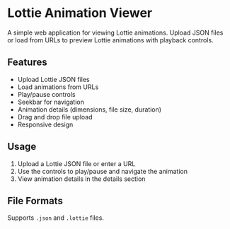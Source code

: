 # Lottie Animation Viewer

A simple web application for viewing Lottie animations. Upload JSON files or load from URLs to preview Lottie animations with playback controls.

## Features

- Upload Lottie JSON files
- Load animations from URLs
- Play/pause controls
- Seekbar for navigation
- Animation details (dimensions, file size, duration)
- Drag and drop file upload
- Responsive design

## Usage

1. Upload a Lottie JSON file or enter a URL
2. Use the controls to play/pause and navigate the animation
3. View animation details in the details section

## File Formats

Supports `.json` and `.lottie` files. 